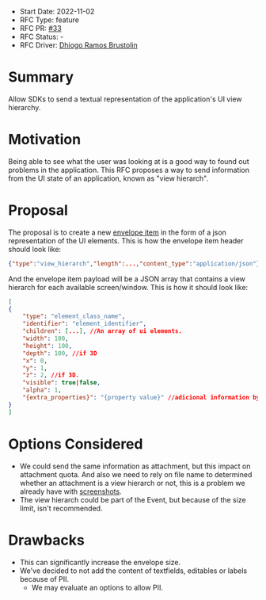 * Start Date: 2022-11-02
* RFC Type: feature
* RFC PR: [#33](https://github.com/getsentry/rfcs/pull/33)
* RFC Status: -
* RFC Driver: [Dhiogo Ramos Brustolin](https://github.com/brustolin)

# Summary

Allow SDKs to send a textual representation of the application's UI view hierarchy. 

# Motivation

Being able to see what the user was looking at is a good way to found out problems in the application. 
This RFC proposes a way to send information from the UI state of an application, known as "view hierarch".

# Proposal 

The proposal is to create a new [envelope item](https://develop.sentry.dev/sdk/envelopes/) in the form of a json representation of the UI elements. 
This is how the envelope item header should look like:

```json
{"type":"view_hierarch","length":...,"content_type":"application/json"}\n
```

And the envelope item payload will be a JSON array that contains a view hierarch for each available screen/window. 
This is how it should look like: 

```json
[
{
    "type": "element_class_name", 
    "identifier": "element_identifier",
    "children": [...], //An array of ui elements.
    "width": 100, 
    "height": 100,
    "depth": 100, //if 3D
    "x": 0,
    "y": 1,
    "z": 2, //if 3D.
    "visible": true|false,
    "alpha": 1,
    "{extra_properties}": "{property value}" //adicional information by platform
}
]
```

# Options Considered

- We could send the same information as attachment, but this impact on attachment quota. And also we need to rely on file name to determined whether an attachment is a view hierarch or not, this is a problem we already have with [screenshots](https://develop.sentry.dev/sdk/features/#screenshots).
- The view hierarch could be part of the Event, but because of the size limit, isn't recommended. 

# Drawbacks

- This can significantly increase the envelope size. 
- We've decided to not add the content of textfields, editables or labels because of PII.
    - We may evaluate an options to allow PII.